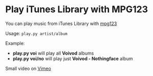 Play iTunes Library with MPG123
===============================

You can play music from iTunes Library with [mpg123](http://www.mpg123.de/)

Usage: `play.py artist/album`

Example:

+ **play.py voi** will play all **Voivod** albums
+ **play.py voi/no** will play just **Voivod - Nothingface** album

Small video on [Vimeo](http://vimeo.com/15437863)